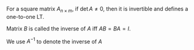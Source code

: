 For a square matrix $A_{n\times m}$, if $\det A\neq 0$, then it is invertible and defines a one-to-one LT.

Matrix $B$ is called the inverse of $A$ iff $AB=BA=I$.

We use $A^{-1}$ to denote the inverse of $A$

